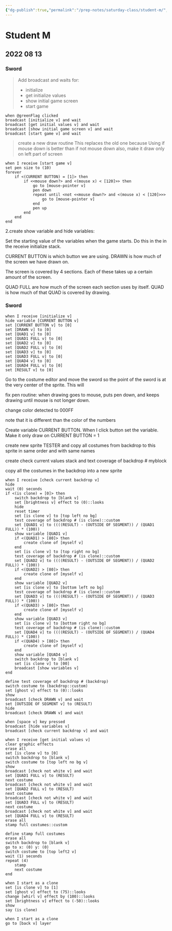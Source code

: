 ```yaml
---
{"dg-publish":true,"permalink":"/prep-notes/saturday-class/student-m/","dgHomeLink":true,"dgPassFrontmatter":false}
---
```



# Student M

## 2022 08 13

### Sword

<div class="blocks">


>  Add broadcast and waits for:
> * initialize 
> * get initialize values
> * show initial game screen
> * start game


```
when @greenFlag clicked
broadcast [initialize v] and wait
broadcast [get initial values v] and wait
broadcast [show initial game screen v] and wait
broadcast [start game v] and wait
```


> create a new draw routine
> This replaces the old one because
> Using if mouse down is better than if not mouse down
> also, make it draw only on left part of screen

```
when I receive [start game v]
set pen size to (10)
forever
    if <(CURRENT BUTTON) = [1]> then
        if <<mouse down?> and <(mouse x) < [120]>> then
            go to [mouse-pointer v]
            pen down
            repeat until <not <<mouse down?> and <(mouse x) < [120]>>>
                go to [mouse-pointer v]
            end
            pen up
        end
    end
end
```
2.create show variable and hide variables:



Set the starting value of the variables when the game starts. Do this in the in the receive initialize stack.

CURRENT BUTTON is which button we are using.
DRAWN is how much of the screen we have drawn on.

The screen is covered by 4 sections. Each of these takes up a certain amount of the screen.

QUAD FULL are how much of the screen each section uses by itself. 
QUAD is how much of that QUAD is covered by drawing.


### Sword

```
when I receive [initialize v]
hide variable [CURRENT BUTTON v]
set [CURRENT BUTTON v] to [0]
set [DRAWN v] to [0]
set [QUAD1 v] to [0]
set [QUAD1 FULL v] to [0]
set [QUAD2 v] to [0]
set [QUAD2 FULL v] to [0]
set [QUAD3 v] to [0]
set [QUAD3 FULL v] to [0]
set [QUAD4 v] to [0]
set [QUAD4 FULL v] to [0]
set [RESULT v] to [0]
```

Go to the costume editor and move the sword so the point of the sword is at the very center of the sprite.
This will 
 
 fix pen routine:
 when drawing goes to mouse, puts pen down, and keeps drawing until mouse is not longer down.
 
 change color detected to 000FF
 
 note that it is different than the color of the numbers
 
 
 
 Create variable CURRENT BUTTON. 
 When I click button set the variable. Make it only draw on CURRENT BUTTON = 1
 
 create new sprite TESTER and copy all costumes from backdrop to this sprite in same order and with same names
 
 create check current values stack and text coverage of backdrop # myblock
 
 
 
 
 
 copy all the costumes in the backdrop into a new sprite
 
```
when I receive [check current backdrop v]
hide
wait (0) seconds
if <(is clone) = [0]> then
    switch backdrop to [blank v]
    set [brightness v] effect to (0)::looks
    hide
    reset timer
    set [is clone v] to [top left no bg]
    test coverage of backdrop # (is clone)::custom
    set [QUAD1 v] to ((((RESULT) - (OUTSIDE OF SEGMENT)) / (QUAD1 FULL)) * (100))
    show variable [QUAD1 v]
    if <(QUAD1) > [80]> then
        create clone of [myself v]
    end
    set [is clone v] to [top right no bg]
    test coverage of backdrop # (is clone)::custom
    set [QUAD2 v] to ((((RESULT) - (OUTSIDE OF SEGMENT)) / (QUAD2 FULL)) * (100))
    if <(QUAD2) > [80]> then
        create clone of [myself v]
    end
    show variable [QUAD2 v]
    set [is clone v] to [bottom left no bg]
    test coverage of backdrop # (is clone)::custom
    set [QUAD3 v] to ((((RESULT) - (OUTSIDE OF SEGMENT)) / (QUAD3 FULL)) * (100))
    if <(QUAD3) > [80]> then
        create clone of [myself v]
    end
    show variable [QUAD3 v]
    set [is clone v] to [bottom right no bg]
    test coverage of backdrop # (is clone)::custom
    set [QUAD4 v] to ((((RESULT) - (OUTSIDE OF SEGMENT)) / (QUAD4 FULL)) * (100))
    if <(QUAD4) > [80]> then
        create clone of [myself v]
    end
    show variable [QUAD4 v]
    switch backdrop to [blank v]
    set [is clone v] to [00]
    broadcast [show variables v]
end

define test coverage of backdrop # (backdrop)
switch costume to (backdrop::custom)
set [ghost v] effect to (0)::looks
show
broadcast [check DRAWN v] and wait
set [OUTSIDE OF SEGMENT v] to (RESULT)
hide
broadcast [check DRAWN v] and wait

when [space v] key pressed
broadcast [hide variables v]
broadcast [check current backdrop v] and wait

when I receive [get initial values v]
clear graphic effects
erase all
set [is clone v] to [0]
switch backdrop to [blank v]
switch costume to [top left no bg v]
show
broadcast [check not white v] and wait
set [QUAD1 FULL v] to (RESULT)
next costume
broadcast [check not white v] and wait
set [QUAD2 FULL v] to (RESULT)
next costume
broadcast [check not white v] and wait
set [QUAD3 FULL v] to (RESULT)
next costume
broadcast [check not white v] and wait
set [QUAD4 FULL v] to (RESULT)
erase all
stamp full costumes::custom

define stamp full costumes
erase all
switch backdrop to [blank v]
go to x: (0) y: (0)
switch costume to [top left2 v]
wait (1) seconds
repeat (4)
    stamp
    next costume
end

when I start as a clone
set [is clone v] to [1]
set [ghost v] effect to (75)::looks
change [whirl v] effect by (100)::looks
set [brightness v] effect to (-50)::looks
show
say (is clone)

when I start as a clone
go to [back v] layer

```

</div>


